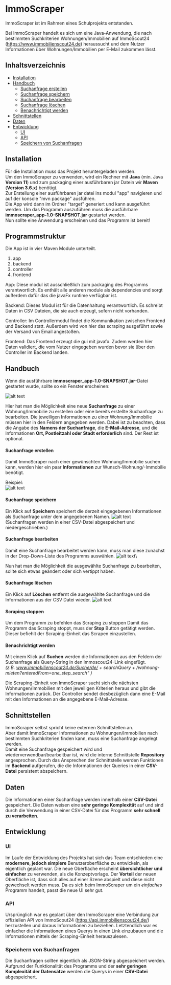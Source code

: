 # ImmoScraper
ImmoScraper ist im Rahmen eines Schulprojekts entstanden.

Bei ImmoScraper handelt es sich um eine Java-Anwendung, die nach bestimmten Suchkriterien Wohnungen/Immobilien auf ImmoScout24 (https://www.immobilienscout24.de) heraussucht und dem Nutzer Informationen über Wohnungen/Immobilien per E-Mail zukommen lässt.

## Inhaltsverzeichnis

- [Installation](#installation)
- [Handbuch](#handbuch)
    - [Suchanfrage erstellen](#suchanfrage-erstellen)
    - [Suchanfrage speichern](#suchanfrage-speichern)
    - [Suchanfrage bearbeiten](#suchanfrage-bearbeiten)
    - [Suchanfrage löschen](#suchanfrage-löschen)
    - [Benachrichtigt werden](#benachrichtigt-werden)
- [Schnittstellen](#schnittstellen) 
- [Daten](#daten)
- [Entwicklung](#entwicklung)
    - [UI](#ui)
    - [API](#api)
    - [Speichern von Suchanfragen](#speichern-von-suchanfragen)

## Installation

Für die Installation muss das Projekt heruntergeladen werden.\
Um den ImmoScraper zu verwenden, wird ein Rechner mit **Java** (min. Java **Version 11**) und zum packaging einer ausführbaren jar Datein wir **Maven** (**Version 3.6.x**) benötigt.\
Zur Erstellung einer ausführbaren jar datei ins modul "app" navigieren und auf der konsole   "mvn package" ausführen. \
Die App wird dann im Ordner "target" generiert und kann ausgeführt werden. 
Um das Programm auszuführen muss die ausführbare **immoscraper_app-1.0-SNAPSHOT.jar** gestartet werden.\
Nun sollte eine Anwendung erscheinen und das Programm ist bereit!

## Programmstruktur

Die App ist in vier Maven Module unterteilt. 
 1. app
 2. backend
 3. controller
 4. frontend

App: 
Diese modul ist ausschließlich zum packaging des Programms verantwortlich. Es enthält alle anderen module als dependencies und sorgt außerdem dafür das die javaFx runtime
verfügbar ist. 

Backend:
Dieses Modul ist für die Datenhaltung verantwortlich. Es schreibt Daten in CSV Dateien, die sie auch erzeugt, sofern nicht vorhanden. 

Controller:
Im Controllermodul findet die Kommunikation zwischen Frontend und Backend statt. Außerdem wird von hier das scraping ausgeführt sowie der Versand von 
Email angestoßen. 

Frontend: 
Das Frontend erzeugt die gui mit javafx. Zudem werden hier Daten validiert, die vom Nutzer eingegeben wurden bevor sie über den Controller im Backend landen.  


## Handbuch

Wenn die ausführbare **immoscraper_app-1.0-SNAPSHOT.jar**-Datei gestartet wurde, sollte so ein Fenster erscheinen:

![alt text](./screenshots/ImmoScraper_Start.png "ImmoScraper - Startoberfläche")

Hier hat man die Möglichkeit eine neue **Suchanfrage** zu einer Wohnung/Immobilie zu erstellen oder eine bereits erstellte Suchanfrage zu bearbeiten.
Die jeweiligen Informationen zu einer Wohnung/Immobilie müssen hier in den Feldern angegeben werden. Dabei ist zu beachten, dass die Angabe des **Namens der Suchanfrage**, die **E-Mail-Adresse**, und die Informationen **Ort, Postleitzahl oder Stadt** **erforderlich** sind. Der Rest ist optional.  

#### Suchanfrage erstellen

Damit ImmoScraper nach einer gewünschten Wohnung/Immobilie suchen kann, werden hier ein paar **Informationen** zur Wunsch-Wohnung/-Immobilie benötigt.

Beispiel:\
![alt text](./screenshots/ImmoScraper_Example.png "ImmoScraper - Beispiel")

#### Suchanfrage speichern
Ein Klick auf **Speichern** speichert die derzeit eingegebenen Informationen als Suchanfrage unter dem angegebenen Namen.
![alt text](./screenshots/ImmoScraper_Save.png "ImmoScraper - Speichern")\
(Suchanfragen werden in einer CSV-Datei abgespeichert und niedergeschrieben.)

#### Suchanfrage bearbeiten
Damit eine Suchanfrage bearbeitet werden kann, muss man diese zunächst in der Drop-Down-Liste des Programms auswählen.
![alt text](./screenshots/ImmoScraper_Edit.png "ImmoScraper - Bearbeiten")\

Nun hat man die Möglichkeit die ausgewählte Suchanfrage zu bearbeiten, sollte sich etwas geändert oder sich vertippt haben.

#### Suchanfrage löschen
Ein Klick auf **Löschen** entfernt die ausgewählte Suchanfrage und die Informationen aus der CSV Datei wieder.
![alt text](./screenshots/ImmoScraper_Delete.png "ImmoScraper - Löschen")

#### Scraping stoppen
Um dem Programm zu befehlen das Scraping zu stoppen
Damit das Programm das Scraping stoppt, muss der **Stop** Button getätigt werden. Dieser befiehlt der Scraping-Einheit das Scrapen einzustellen.

#### Benachrichtigt werden
Mit einem Klick auf **Suchen** werden die Informationen aus den Feldern der Suchanfrage als Query-String in den immoscout24-Link eingefügt.\
*(z.B. www.immobilienscout24.de/Suche/de/ + searchQuery + /wohnung-mieten?enteredFrom=one_step_search" )*

Die Scraping-Einheit von ImmoScraper sucht sich die nächsten Wohnungen/Immobilien mit den jeweiligen Kriterien heraus und gibt die Informationen zurück.
Der Controller sendet diesbezüglich dann eine E-Mail mit den Informationen an die angegebene E-Mail-Adresse.

## Schnittstellen

ImmoScraper selbst spricht keine externen Schnittstellen an.\
Aber damit ImmoScraper Informationen zu Wohnungen/Immobilien nach bestimmten Suchkriterien finden kann, muss eine Suchanfrage angelegt werden.\
Damit eine Suchanfrage gespeichert wird und wiederverwendbar/bearbeitbar ist, wird die interne Schnittstelle **Repository** angesprochen. Durch das Ansprechen der Schnittstelle werden Funktionen im **Backend** aufgerufen, die die Informationen der Queries in einer **CSV-Datei** persistent abspeichern.

## Daten
Die Informationen einer Suchanfrage werden innerhalb einer **CSV-Datei** gespeichert. Die Daten weisen eine **sehr geringe Komplexität** auf und sind durch die Verwendung in einer CSV-Datei für das Programm **sehr schnell zu verarbeiten**.

## Entwicklung

### UI
Im Laufe der Entwicklung des Projekts hat sich das Team entschieden eine **modernere, jedoch simplere** Benutzeroberfläche zu entwickeln, als eigentlich geplant war.
Die neue Oberfläche erscheint **übersichtlicher und einfacher** zu verwenden, als die Konzeptvorlage.
Der **Vorteil** der neuen Oberfläche ist, dass sich alles auf einer Szene abspielt und diese nicht gewechselt werden muss.
Da es sich beim ImmoScraper um ein *einfaches* Programm handelt, passt die neue UI sehr gut.

### API
Ursprünglich war es geplant über den ImmoScraper eine Verbindung zur offiziellen API von ImmoScout24 (https://api.immobilienscout24.de/) herzustellen und daraus Informationen zu beziehen.
Letztendlich war es einfacher die Informationen eines Querys in einen Link einzubauen und die Informationen mittels der Scraping-Einheit herauszulesen.

### Speichern von Suchanfragen
Die Suchanfragen sollten eigentlich als JSON-String abgespeichert werden.\
Aufgrund der Funktionalität des Programms und der **sehr geringen Komplexität der Datensätze** werden die Querys in einer **CSV-Datei** abgespeichert.